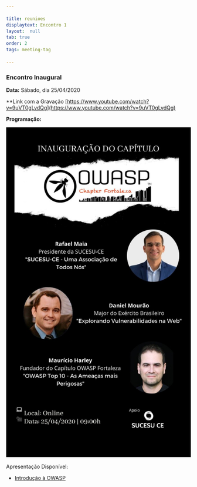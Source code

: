 ```yaml
---

title: reunioes
displaytext: Encontro 1
layout:  null
tab: true
order: 2
tags: meeting-tag

---
```


### Encontro Inaugural
**Data:** Sábado, dia 25/04/2020

**Link com a Gravação [https://www.youtube.com/watch?v=9uVT0gLvdQg](https://www.youtube.com/watch?v=9uVT0gLvdQg)

**Programação:**

![Reunião 1](assets/images/Programacao_Sessao_1.jpeg)

Apresentação Disponível:

* [Introdução à OWASP](assets/images/Introducao_OWASP.pdf)
